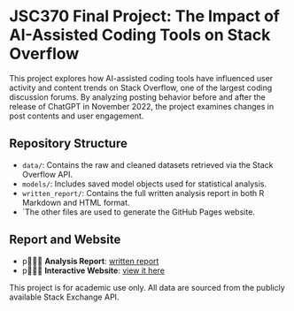 # JSC370 Final Project: The Impact of AI-Assisted Coding Tools on Stack Overflow

This project explores how AI-assisted coding tools have influenced user activity and content trends on Stack Overflow, one of the largest coding discussion forums. By analyzing posting behavior before and after the release of ChatGPT in November 2022, the project examines changes in post contents and user engagement.

## Repository Structure

- `data/`: Contains the raw and cleaned datasets retrieved via the Stack Overflow API.
- `models/`: Includes saved model objects used for statistical analysis.
- `written_report/`: Contains the full written analysis report in both R Markdown and HTML format.
- `The other files are used to generate the GitHub Pages website.

## Report and Website

- p **Analysis Report**: [written report](written_report/final_report.pdf)
- p **Interactive Website**: [view it here](https://Sophie-X31.github.io/JSC370-Final-Project/)

This project is for academic use only. All data are sourced from the publicly available Stack Exchange API.
